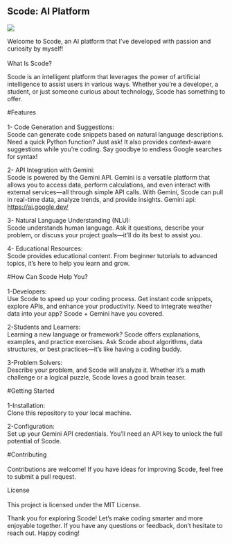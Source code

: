 <h2>Scode: AI Platform</h2>

<img src='![Scode](https://github.com/user-attachments/assets/55ed8da2-04c3-40e8-8779-2436037bf206)
'/>

Welcome to Scode, an AI platform that I’ve developed with passion and curiosity by myself! 
<br/>
<br/>
What Is Scode?<br/>

Scode is an intelligent platform that leverages the power of artificial intelligence to assist users in various ways. Whether you’re a developer, a student, or just someone curious about technology, Scode has something to offer.

#Features<br/>
<br/>
1- Code Generation and Suggestions:<br/>
Scode can generate code snippets based on natural language descriptions. Need a quick Python function? Just ask!
It also provides context-aware suggestions while you’re coding. Say goodbye to endless Google searches for syntax!

2- API Integration with Gemini:<br/>
Scode is powered by the Gemini API. Gemini is a versatile platform that allows you to access data, perform calculations, and even interact with external services—all through simple API calls.
With Gemini, Scode can pull in real-time data, analyze trends, and provide insights.
Gemini api: https://ai.google.dev/

3- Natural Language Understanding (NLU):<br/>
Scode understands human language. Ask it questions, describe your problem, or discuss your project goals—it’ll do its best to assist you.

4- Educational Resources:<br/>
Scode provides educational content. From beginner tutorials to advanced topics, it’s here to help you learn and grow.

#How Can Scode Help You?<br/>
<br/>
1-Developers:<br/>
Use Scode to speed up your coding process. Get instant code snippets, explore APIs, and enhance your productivity.
Need to integrate weather data into your app? Scode + Gemini have you covered.

2-Students and Learners:<br/>
Learning a new language or framework? Scode offers explanations, examples, and practice exercises.
Ask Scode about algorithms, data structures, or best practices—it’s like having a coding buddy.

3-Problem Solvers:<br/>
Describe your problem, and Scode will analyze it. Whether it’s a math challenge or a logical puzzle, Scode loves a good brain teaser.

#Getting Started<br/>
<br/>
1-Installation:<br/>
Clone this repository to your local machine.

2-Configuration:<br/>
Set up your Gemini API credentials. You’ll need an API key to unlock the full potential of Scode.


#Contributing<br/>
<br/>
Contributions are welcome! If you have ideas for improving Scode, feel free to submit a pull request.

License<br/>
<br/>
This project is licensed under the MIT License.

Thank you for exploring Scode! Let’s make coding smarter and more enjoyable together. If you have any questions or feedback, don’t hesitate to reach out. Happy coding! 

